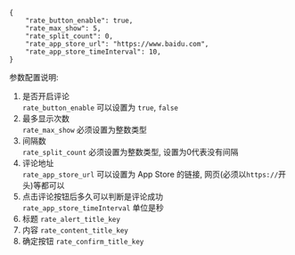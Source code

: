 ```
{
    "rate_button_enable": true,
    "rate_max_show": 5,
    "rate_split_count": 0,
    "rate_app_store_url": "https://www.baidu.com",
    "rate_app_store_timeInterval": 10,
}
```
参数配置说明:

1. 是否开启评论<br/>
    `rate_button_enable` 可以设置为 `true`, `false`
2. 最多显示次数<br/>
    `rate_max_show` 必须设置为整数类型
3. 间隔数<br/>
    `rate_split_count` 必须设置为整数类型, 设置为0代表没有间隔
4. 评论地址<br/>
    `rate_app_store_url` 可以设置为 App Store 的链接, 网页(必须以`https://`开头)等都可以
5. 点击评论按钮后多久可以判断是评论成功<br/>
    `rate_app_store_timeInterval` 单位是秒
6. 标题
`rate_alert_title_key`
7. 内容
`rate_content_title_key`
7. 确定按钮
`rate_confirm_title_key`

